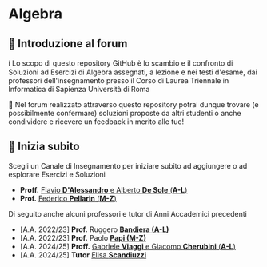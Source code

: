 # Algebra

## 👋 Introduzione al forum

ℹ️ Lo scopo di questo repository GitHub è lo scambio e il confronto di Soluzioni ad Esercizi di Algebra assegnati, a lezione e nei testi d'esame, dai professori dell'insegnamento presso il Corso di Laurea Triennale in Informatica di Sapienza Università di Roma

💬 Nel forum realizzato attraverso questo repository potrai dunque trovare (e possibilmente confermare) soluzioni proposte da altri studenti o anche condividere e ricevere un feedback in merito alle tue!

## 🚀 Inizia subito

Scegli un Canale di Insegnamento per iniziare subito ad aggiungere o ad esplorare Esercizi e Soluzioni

- **Proff.** [Flavio **D'Alessandro** e Alberto **De Sole** (**A-L**)](dalessandro/README.md#aa-202526-dalessandro---de-sole-a-l)
- **Prof.** [Federico **Pellarin** (**M-Z**)](pellarin/README.md#aa-202526-pellarin-mz)

Di seguito anche alcuni professori e tutor di Anni Accademici precedenti
- [A.A. 2022/23] **Prof.** Ruggero [**Bandiera (A-L)**](bandiera/README.md#aa-202223-bandiera-al)
- [A.A. 2022/23] **Prof.** Paolo [**Papi (M-Z)**](papi/README.md#aa-202223-papi-mz)
- [A.A. 2024/25] **Proff.** [Gabriele **Viaggi** e Giacomo **Cherubini** (**A-L**)](viaggi/README.md#aa-202425-viaggi---cherubini-al)
- [A.A. 2024/25] **Tutor** [Elisa **Scandiuzzi**](scandiuzzi/README.md#aa-202425-scandiuzzi-tutor)

